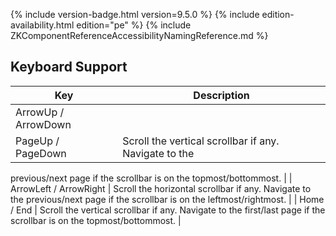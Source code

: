  {% include
version-badge.html version=9.5.0 %} <!--REQUIRED ZK EDITION: PE -->
{% include edition-availability.html edition="pe" %} {% include
ZKComponentReferenceAccessibilityNamingReference.md %}

## Keyboard Support

| Key | Description |
|---|---|
| ArrowUp / ArrowDown<br/>
PageUp / PageDown | Scroll the vertical scrollbar if any. Navigate to the
previous/next page if the scrollbar is on the
topmost/bottommost. |
| ArrowLeft / ArrowRight | Scroll the horizontal scrollbar if any. Navigate to the
previous/next page if the scrollbar is on the
leftmost/rightmost. |
| Home / End | Scroll the vertical scrollbar if any. Navigate to the first/last
page if the scrollbar is on the topmost/bottommost. |
